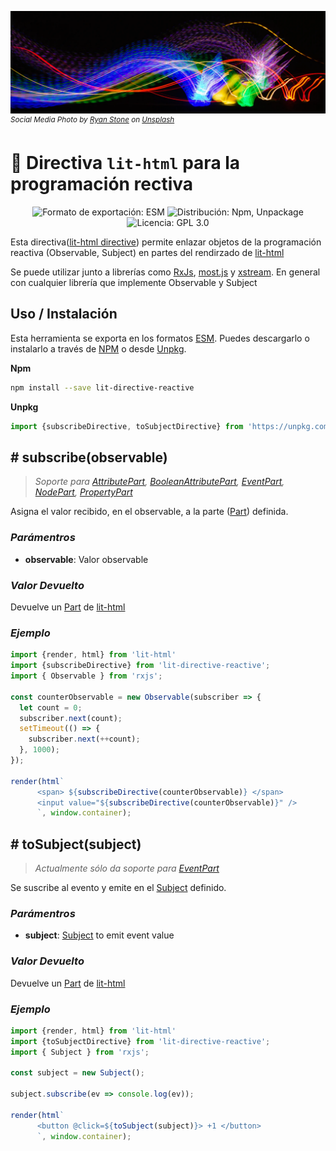 ![](./header.png)
<sup>_Social Media Photo by [Ryan Stone](https://unsplash.com/@rstone_design) on [Unsplash](https://unsplash.com/photos/OlxJVn9fxz4)_</sup>

# :twisted_rightwards_arrows: Directiva `lit-html` para la programación rectiva

<p align="center">
  <img alt="Formato de exportación: ESM" src="https://img.shields.io/badge/fomat-esm-yellowgreen" />
  <img alt="Distribución: Npm, Unpackage" src="https://img.shields.io/badge/%F0%9F%93%A6-npm%20unpk-yellowgreen" />
  <img alt="Licencia: GPL 3.0" src="https://img.shields.io/badge/GPL 3.0-license-yellowgreen" />
</p>

Esta directiva([lit-html directive](https://lit-html.polymer-project.org/api/modules/_lit_html_.html#directive)) permite enlazar objetos de la programación reactiva (Observable, Subject) en partes del rendirzado de [lit-html](https://lit-html.polymer-project.org/)

Se puede utilizar junto a librerías como [RxJs](https://rxjs.dev/guide/overview), [most.js](https://github.com/cujojs/most) y [xstream](https://github.com/staltz/xstream). En general con cualquier librería que implemente Observable y Subject

## Uso / Instalación

Esta herramienta se exporta en los formatos [ESM](https://developer.mozilla.org/es/docs/Web/JavaScript/Guide/M%C3%B3dulos). Puedes descargarlo o instalarlo a través de [NPM](https://www.npmjs.com/) o desde [Unpkg](https://unpkg.com/).

**Npm**
```sh
npm install --save lit-directive-reactive
```

**Unpkg**
```javascript
import {subscribeDirective, toSubjectDirective} from 'https://unpkg.com/lit-directive-reactive?module'
```

## # subscribe(observable)
> *Soporte para [AttributePart](https://lit-html.polymer-project.org/api/classes/_lit_html_.attributepart.html), [BooleanAttributePart](https://lit-html.polymer-project.org/api/classes/_lit_html_.booleanattributepart.html), [EventPart](https://lit-html.polymer-project.org/api/classes/_lit_html_.eventpart.html), [NodePart](https://lit-html.polymer-project.org/api/classes/_lit_html_.nodepart.html), [PropertyPart](https://lit-html.polymer-project.org/api/classes/_lit_html_.propertypart.html)*

Asigna el valor recibido, en el observable, a la parte ([Part](https://lit-html.polymer-project.org/api/interfaces/_lit_html_.part.html)) definida. 

### _Parámentros_
* **observable**: Valor observable

### _Valor Devuelto_

Devuelve un [Part](https://lit-html.polymer-project.org/api/interfaces/_lit_html_.part.html) de [lit-html](https://lit-html.polymer-project.org/)

### _Ejemplo_
```javascript
import {render, html} from 'lit-html'
import {subscribeDirective} from 'lit-directive-reactive';
import { Observable } from 'rxjs';

const counterObservable = new Observable(subscriber => {
  let count = 0;
  subscriber.next(count);
  setTimeout(() => {
    subscriber.next(++count);
  }, 1000);
});

render(html`
      <span> ${subscribeDirective(counterObservable)} </span>
      <input value="${subscribeDirective(counterObservable)}" />
      `, window.container);

```

## # toSubject(subject)
> *Actualmente sólo da soporte para [EventPart](https://lit-html.polymer-project.org/api/classes/_lit_html_.eventpart.html)*

Se suscribe al evento y emite en el [Subject](http://reactivex.io/documentation/subject.html) definido.

### _Parámentros_
* **subject**: [Subject](http://reactivex.io/documentation/subject.html) to emit event value

### _Valor Devuelto_

Devuelve un [Part](https://lit-html.polymer-project.org/api/interfaces/_lit_html_.part.html) de [lit-html](https://lit-html.polymer-project.org/)

### _Ejemplo_
```javascript
import {render, html} from 'lit-html'
import {toSubjectDirective} from 'lit-directive-reactive';
import { Subject } from 'rxjs';

const subject = new Subject();

subject.subscribe(ev => console.log(ev));

render(html`
      <button @click=${toSubject(subject)}> +1 </button>
      `, window.container);
```